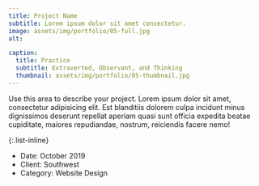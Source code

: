 ```yaml
---
title: Project Name
subtitle: Lorem ipsum dolor sit amet consectetur.
image: assets/img/portfolio/05-full.jpg
alt: 

caption:
  title: Practice
  subtitle: Extraverted, Observant, and Thinking
  thumbnail: assets/img/portfolio/05-thumbnail.jpg
---
```

Use this area to describe your project. Lorem ipsum dolor sit amet, consectetur adipisicing elit. Est blanditiis dolorem culpa incidunt minus dignissimos deserunt repellat aperiam quasi sunt officia expedita beatae cupiditate, maiores repudiandae, nostrum, reiciendis facere nemo!

{:.list-inline}
- Date: October 2019
- Client: Southwest
- Category: Website Design

